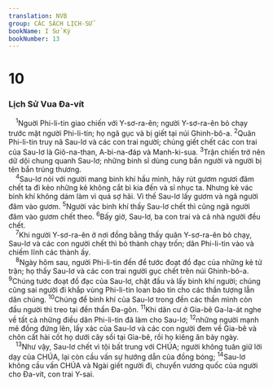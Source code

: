 ```yaml
---
translation: NVB
group: CÁC SÁCH LỊCH-SỬ
bookName: I Sử Ký 
bookNumber: 13
---
```


<div class="title"><h1>10</h1><h3>Lịch Sử Vua Đa-vít </h3></div>
<span class="verse 1su_10_1"> <sup>1</sup>Nguời Phi-li-tin giao chiến với Y-sơ-ra-ên; người Y-sơ-ra-ên bỏ chạy trước mặt người Phi-li-tin; họ ngã gục và bị giết tại núi Ghinh-bô-a. </span>
<span class="verse 1su_10_2"><sup>2</sup>Quân Phi-li-tin truy nã Sau-lơ và các con trai người; chúng giết chết các con trai của Sau-lơ là Giô-na-than, A-bi-na-đáp và Manh-ki-sua. </span>
<span class="verse 1su_10_3"><sup>3</sup>Trận chiến trở nên dữ dội chung quanh Sau-lơ; những binh sĩ dùng cung bắn người và người bị tên bắn trúng thương. <br/></span>
<span class="verse 1su_10_4"> <sup>4</sup>Sau-lơ nói với người mang binh khí hầu mình, hãy rút gươm ngươi đâm chết ta đi kẻo những kẻ không cắt bì kia đến và sỉ nhục ta. Nhưng kẻ vác binh khí không dám làm vì quá sợ hãi. Vì thế Sau-lơ lấy gươm và ngã người đâm vào gươm. </span>
<span class="verse 1su_10_5"><sup>5</sup>Người vác binh khí thấy Sau-lơ chết thì cũng ngã người đâm vào gươm chết theo. </span>
<span class="verse 1su_10_6"><sup>6</sup>Bấy giờ, Sau-lơ, ba con trai và cả nhà người đều chết. <br/></span>
<span class="verse 1su_10_7"> <sup>7</sup>Khi người Y-sơ-ra-ên ở nơi đồng bằng thấy quân Y-sơ-ra-ên bỏ chạy, Sau-lơ và các con người chết thì bỏ thành chạy trốn; dân Phi-li-tin vào và chiếm lĩnh các thành ấy. <br/></span>
<span class="verse 1su_10_8"> <sup>8</sup>Ngày hôm sau, người Phi-li-tin đến để tước đoạt đồ đạc của những kẻ tử trận; họ thấy Sau-lơ và các con trai người gục chết trên núi Ghinh-bô-a. </span>
<span class="verse 1su_10_9"><sup>9</sup>Chúng tước đoạt đồ đạc của Sau-lơ, chặt đầu và lấy binh khí người; chúng cũng sai người đi khắp vùng Phi-li-tin loan báo tin cho các thần tượng lẫn dân chúng. </span>
<span class="verse 1su_10_10"><sup>10</sup>Chúng để binh khí của Sau-lơ trong đền các thần mình còn đầu người thì treo tại đền thần Đa-gôn. </span>
<span class="verse 1su_10_11"><sup>11</sup>Khi dân cư ở Gia-bê Ga-la-át nghe về tất cả những điều dân Phi-li-tin đã làm cho Sau-lơ; </span>
<span class="verse 1su_10_12"><sup>12</sup>những người mạnh mẽ đồng đứng lên, lấy xác của Sau-lơ và các con người đem về Gia-bê và chôn cất hài cốt họ dưới cây sồi tại Gia-bê, rồi họ kiêng ăn bảy ngày. <br/></span>
<span class="verse 1su_10_13"> <sup>13</sup>Như vậy, Sau-lơ chết vì tội bất trung với CHÚA; người không tuân giữ lời dạy của CHÚA, lại còn cầu vấn sự hướng dẫn của đồng bóng; </span>
<span class="verse 1su_10_14"><sup>14</sup>Sau-lơ không cầu vấn CHÚA và Ngài giết người đi, chuyển vương quốc của người cho Đa-vít, con trai Y-sai. <br/></span>
